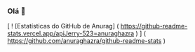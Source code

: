 ### Olá 👋

<!--
**Jerry-523/Jerry-523** is a ✨ _special_ ✨ repository because its `README.md` (this file) appears on your GitHub profile.

Here are some ideas to get you started:

- 🔭 I’m currently working on ...
- 🌱 I’m currently learning ...
- 👯 I’m looking to collaborate on ...
- 🤔 I’m looking for help with ...
- 💬 Ask me about ...
- 📫 How to reach me: ...
- 😄 Pronouns: ...
- ⚡ Fun fact: ...
-->
[ ! [Estatísticas do GitHub de Anurag] ( https://github-readme-stats.vercel.app/apiJerry-523=anuraghazra ) ] ( https://github.com/anuraghazra/github-readme-stats )
